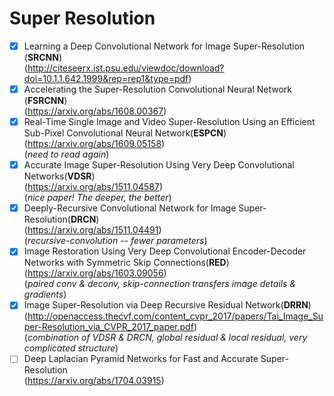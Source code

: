# **Super Resolution** <br>
- [x] Learning a Deep Convolutional Network for Image Super-Resolution (**SRCNN**)<br>
(http://citeseerx.ist.psu.edu/viewdoc/download?doi=10.1.1.642.1999&rep=rep1&type=pdf)
- [x] Accelerating the Super-Resolution Convolutional Neural Network (**FSRCNN**) <br>
(https://arxiv.org/abs/1608.00367)
- [x] Real-Time Single Image and Video Super-Resolution Using an Efficient Sub-Pixel Convolutional Neural Network(**ESPCN**) <br>(https://arxiv.org/abs/1609.05158) <br>
(*need to read again*)
- [x] Accurate Image Super-Resolution Using Very Deep Convolutional Networks(**VDSR**)<br>
(https://arxiv.org/abs/1511.04587)<br>
(*nice paper! The deeper, the better*)
- [x] Deeply-Recursive Convolutional Network for Image Super-Resolution(**DRCN**)<br>
(https://arxiv.org/abs/1511.04491)<br>
(*recursive-convolution -- fewer parameters*)
- [x] Image Restoration Using Very Deep Convolutional Encoder-Decoder Networks with Symmetric Skip Connections(**RED**)<br>
(https://arxiv.org/abs/1603.09056)<br>
(*paired conv & deconv, skip-connection transfers image details & gradients*)
- [x] Image Super-Resolution via Deep Recursive Residual Network(**DRRN**)<br>
(http://openaccess.thecvf.com/content_cvpr_2017/papers/Tai_Image_Super-Resolution_via_CVPR_2017_paper.pdf)<br>
(*combination of VDSR & DRCN, global residual & local residual, very complicated structure*)
- [ ] Deep Laplacian Pyramid Networks for Fast and Accurate Super-Resolution<br>
(https://arxiv.org/abs/1704.03915)<br>
